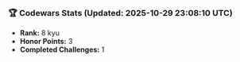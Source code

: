### 🏆 Codewars Stats (Updated: 2025-10-29 23:08:10 UTC)

- **Rank:** 8 kyu
- **Honor Points:** 3
- **Completed Challenges:** 1
